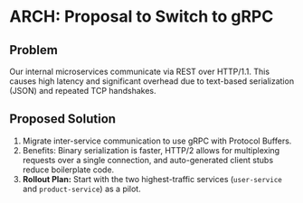 # ARCH: Proposal to Switch to gRPC

## Problem
Our internal microservices communicate via REST over HTTP/1.1. This causes high latency and significant overhead due to text-based serialization (JSON) and repeated TCP handshakes.

## Proposed Solution
1. Migrate inter-service communication to use gRPC with Protocol Buffers.
2. Benefits: Binary serialization is faster, HTTP/2 allows for multiplexing requests over a single connection, and auto-generated client stubs reduce boilerplate code.
3. **Rollout Plan:** Start with the two highest-traffic services (`user-service` and `product-service`) as a pilot.